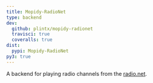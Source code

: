 ```yaml
---
title: Mopidy-RadioNet
type: backend
dev:
  github: plintx/mopidy-radionet
  travisci: true
  coveralls: true
dist:
  pypi: Mopidy-RadioNet
py3: true
---
```


A backend for playing radio channels from the [radio.net](https://radio.net/).
